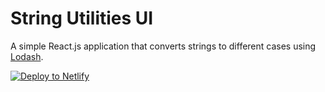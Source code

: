 # String Utilities UI

A simple React.js application that converts strings to different cases using [Lodash](https://lodash.com/).

[![Deploy to Netlify](https://www.netlify.com/img/deploy/button.svg)](https://app.netlify.com/start/deploy?repository=https://github.com/neverendingqs/string-utils-ui)
